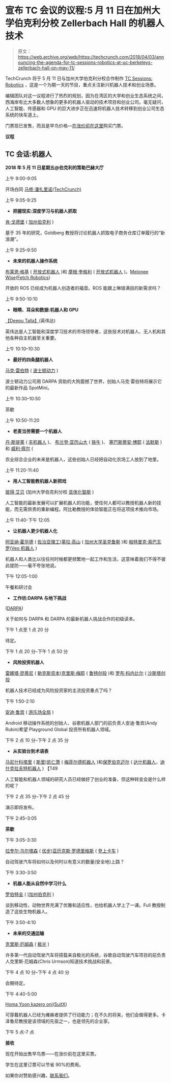 # 宣布 TC 会议的议程:5 月 11 日在加州大学伯克利分校 Zellerbach Hall 的机器人技术 

> 原文：<https://web.archive.org/web/https://techcrunch.com/2018/04/03/announcing-the-agenda-for-tc-sessions-robotics-at-uc-berkeleys-zellerbach-hall-on-may-11/>

TechCrunch 将于 5 月 11 日与加州大学伯克利分校合作制作 [TC Sessions: Robotics](https://web.archive.org/web/20221202100628/https://techcrunch.com/events/tc-sessions-robotics-2018/) ，这是一个为期一天的节目，重点关注新兴机器人技术和创业场景。

编辑团队对这一议程进行了热烈的规划，因为在湾区的大学和创业生态系统之间，西海岸有比大多数人想象的更多的机器人驱动的技术项目和创业公司。毫无疑问，人工智能、传感器和 GPU 的巨大进步正在迅速将机器人技术转移到创业公司生态系统的快车道上。

门票现已发售，而且是早鸟价格—[在涨价前在这里](https://web.archive.org/web/20221202100628/https://techcrunch.com/events/tc-sessions-robotics-2018/?utm_medium=post06&utm_campaign=robotics_18&utm_source=TC&unii-trigger-open=P89L06&ref=post06)购买门票。

**议程**

## **TC 会话:机器人**

**2018 年 5 月 11 日星期五@伯克利的策勒巴赫大厅**

上午 9:00-9:05

开场白同 [马修·潘扎里诺(TechCrunch)](https://web.archive.org/web/20221202100628/https://beta.techcrunch.com/author/matthew-panzarino/)

上午 9:05-9:25

*   **把握现实:深度学习与机器人抓取**

[肯·戈德堡](https://web.archive.org/web/20221202100628/https://www2.eecs.berkeley.edu/Faculty/Homepages/goldberg.html) ( [加州伯克利](https://web.archive.org/web/20221202100628/https://eecs.berkeley.edu/?_ga=2.224496602.1963391720.1522082680-1234403207.1516999103) )

基于 35 年的研究，Goldberg 教授将讨论机器人抓取电子商务仓库订单履行的“新浪潮”。

上午 9:25–9:50

*   **未来的机器人操作系统**

[布莱恩·格基](https://web.archive.org/web/20221202100628/https://www.crunchbase.com/person/brian-gerkey) ( [开放式机器人](https://web.archive.org/web/20221202100628/https://www.openrobotics.org/) )和 [摩根·奎格利](https://web.archive.org/web/20221202100628/https://www.crunchbase.com/person/morgan-quigley#section-overview) ( [开放式机器人](https://web.archive.org/web/20221202100628/https://www.openrobotics.org/) )。[Melonee Wise](https://web.archive.org/web/20221202100628/https://www.crunchbase.com/person/melonee-wise)([Fetch Robotics](https://web.archive.org/web/20221202100628/https://www.crunchbase.com/organization/fetch-robotics))

开放的 ROS 已经成为机器人创造者的福音。ROS 能跟上琳琅满目的新需求吗？

上午 9:50-10:10

*   **眼睛、耳朵和数据:机器人和 GPU**

[【Deepu Talla】](https://web.archive.org/web/20221202100628/https://www.crunchbase.com/person/deepu-talla)(英伟达)

英伟达是人工智能和深度学习技术的市场领导者，这些技术对机器人、无人机和其他各种自主机器至关重要。

上午 10:10–10:30

*   **最好的四条腿机器人**

[马克·雷伯特](https://web.archive.org/web/20221202100628/https://www.crunchbase.com/person/marc-raibert) ( [波士顿动力](https://web.archive.org/web/20221202100628/https://www.crunchbase.com/organization/boston-dynamics) )

波士顿动力公司用 DARPA 资助的大狗震撼了世界，创始人马克·雷伯特将展示它的最新作品 SpotMini。

上午 10:30–10:50

茶歇

上午 10:50-11:20

*   **老麦当劳需要一个机器人**

[丹·斯提莱](https://web.archive.org/web/20221202100628/https://www.crunchbase.com/person/dan-steere) ( [丰机器人](https://web.archive.org/web/20221202100628/https://www.crunchbase.com/organization/abundant-robotics) )、 [布兰登·亚历山大](https://web.archive.org/web/20221202100628/https://www.crunchbase.com/person/brandon-alexander) ( [铁牛](https://web.archive.org/web/20221202100628/https://www.crunchbase.com/organization/iron-ox) )、 [塞巴斯蒂安·博耶](https://web.archive.org/web/20221202100628/https://www.crunchbase.com/person/sebastien-boyer-2) ( [法默斯](https://web.archive.org/web/20221202100628/https://www.crunchbase.com/organization/farmwise) )和 [威利·佩尔](https://web.archive.org/web/20221202100628/https://www.crunchbase.com/person/willy-pell) ([](https://web.archive.org/web/20221202100628/https://www.crunchbase.com/organization/blue-river-technology)

农业综合企业的未来是机器人，这些创始人已经把自动化农场工人放到了地里。

上午 11:20-11:40

*   **用人工智能教机器人新把戏**

[彼得·艾贝](https://web.archive.org/web/20221202100628/https://people.eecs.berkeley.edu/~pabbeel/) (加州大学伯克利分校 [具体化智能](https://web.archive.org/web/20221202100628/https://www.crunchbase.com/organization/embodied-intelligence) )

人工智能的最新发展可以扩展机器人的功能，使任何人都可以教授机器人新的技能，而无需昂贵的重新编程。阿比勒教授的体验智能正在将这项技术推向市场。

上午 11:40-下午 12:05

*   **让机器人更少机器人化**

[阿亚纳·霍华德](https://web.archive.org/web/20221202100628/https://www.ece.gatech.edu/faculty-staff-directory/ayanna-maccalla-howard) ( [佐治亚理工](https://web.archive.org/web/20221202100628/https://www.ece.gatech.edu/))[莱拉·高山](https://web.archive.org/web/20221202100628/https://www.crunchbase.com/person/leila-takayama) ( [加州大学圣克鲁斯](https://web.archive.org/web/20221202100628/https://www.ucsc.edu/index.html) )和 [帕特里克·索巴瓦罗](https://web.archive.org/web/20221202100628/https://www.crunchbase.com/person/patrick-sobalvarro)([Veo 机器人](https://web.archive.org/web/20221202100628/https://www.crunchbase.com/organization/veo-robotics) )

机器人和人类比以往任何时候都更频繁地一起工作和生活，这意味着我们不得不彼此提防——毫不夸张地说。

下午 12:05-1:00

午餐和研讨会

*   **工作坊:DARPA 与地下挑战**

([DARPA](https://web.archive.org/web/20221202100628/https://www.crunchbase.com/organization/darpa))

关于如何与 DARPA 和 DARPA 的最新机器人挑战合作的初级读本。

下午 1 点至 1 点 20 分

待定。

下午 1 点 20 分–下午 1 点 50 分

*   **风险投资机器人**

[雷娜塔·昆蒂尼](https://web.archive.org/web/20221202100628/https://www.crunchbase.com/person/renata-quintini) ( [勒克斯资本](https://web.archive.org/web/20221202100628/https://www.crunchbase.com/organization/lux-capital))[克里斯·梅耶](https://web.archive.org/web/20221202100628/https://www.crunchbase.com/person/chrissy-meyer) ( [鲁特创投](https://web.archive.org/web/20221202100628/https://www.crunchbase.com/organization/rootvc) )和 [罗布·科内比尔](https://web.archive.org/web/20221202100628/https://www.crunchbase.com/person/rob-coneybeer) ( [沙斯塔创投](https://web.archive.org/web/20221202100628/https://www.crunchbase.com/organization/shasta-ventures)

机器人技术已经成为风险投资家的主流投资重点了吗？

下午 1:50-2:10

[安迪·鲁宾](https://web.archive.org/web/20221202100628/https://www.crunchbase.com/person/andy-rubin) ( [游乐场全局](https://web.archive.org/web/20221202100628/https://www.crunchbase.com/organization/playground-global) )

Android 移动操作系统的创始人、谷歌机器人部门的前负责人安迪·鲁宾(Andy Rubin)希望 Playground Global 投资所有机器人领域。

下午 2 点 10 分–下午 2 点 35 分

*   **从实验台到术语表**

[马尼什科塔里](https://web.archive.org/web/20221202100628/https://www.crunchbase.com/person/manish-kothari-3#/entity) ( [斯里](https://web.archive.org/web/20221202100628/https://www.crunchbase.com/organization/sri-international))[凯仁萧](https://web.archive.org/web/20221202100628/https://www.crunchbase.com/person/kaijen-hsiao#section-overview) ( [梅菲尔德机器人](https://web.archive.org/web/20221202100628/https://www.crunchbase.com/organization/mayfield-robotics) )和[保罗伯克迈尔](https://web.archive.org/web/20221202100628/https://www.crunchbase.com/person/paul-birkmeyer) ( [达什机器人](https://web.archive.org/web/20221202100628/https://www.crunchbase.com/organization/dash-robotics)，[迪什克拉夫特机器人](https://web.archive.org/web/20221202100628/https://www.crunchbase.com/organization/dishcraft-robotics) ) 【T49

人工智能和机器人领域的研究人员已经做好了创业的准备，但这种转变会是什么样的呢？

下午 2 点 35 分–下午 2 点 45 分

演示即将发布。

下午 2:45–3:05

**茶歇**

下午 3:05-3:30

[拉奎尔·乌尔塔森](https://web.archive.org/web/20221202100628/https://www.crunchbase.com/person/raquel-urtasun) ( [优步](https://web.archive.org/web/20221202100628/https://www.crunchbase.com/organization/uber))[亚历克斯·罗德里格斯](https://web.archive.org/web/20221202100628/https://www.crunchbase.com/person/alex-rodrigues-2) ( [登上卡车](https://web.archive.org/web/20221202100628/https://www.crunchbase.com/organization/embark-3) )

自动驾驶汽车将如何以及何时以有意义的数量(安全地)上路？

下午 3:30-3:50

*   **机器人能从自然中学习什么**

[罗伯特全](https://web.archive.org/web/20221202100628/https://ib.berkeley.edu/people/faculty/fullr) ( [)加州伯克利](https://web.archive.org/web/20221202100628/https://ib.berkeley.edu/) )

谈到移动性，动物世界充满了优雅和适应性，也给机器人学上了一课。Full 教授制造了这些生物机器人。

下午 3:50-4:10

*   **未来的交通运输**

[克里斯·厄姆森](https://web.archive.org/web/20221202100628/https://www.crunchbase.com/person/chris-urmson) ( [极光](https://web.archive.org/web/20221202100628/https://aurora.tech/) )

许多第一代自动驾驶汽车将搭载来自极光的系统，谷歌自动驾驶汽车项目的前负责人克里斯·厄姆森(Chris Urmson)知道技术挑战和前景。

下午 4 点 10 分–下午 4 点 40 分

会期待定。

下午 4:40-5:00

[Homa Yoon kazero oni](https://web.archive.org/web/20221202100628/https://www.crunchbase.com/person/homayoon-kazerooni#section-overview)([SuitX](https://web.archive.org/web/20221202100628/https://www.crunchbase.com/organization/suitx#section-overview))

可穿戴机器人已经为瘫痪者提供了行动能力；在不久的将来，他们会做得更多。卡泽鲁尼教授是该领域的先驱之一，也是领先的企业家。

下午 5 点-7 点

**接收**

现在开始出售早鸟票——在涨价前在这里买票。

学生在这里订票可以节省 90%的费用。

如果你对赞助感兴趣，[联系我们](https://web.archive.org/web/20221202100628/http://info.techcrunch.com/SponsorshipsInterest.html)。